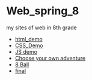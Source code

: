 # Web_spring_8
my sites of web in 8th grade

<ul>
  <li><a href="html_demo">html_demo</a></li>
  <li><a href="css_demo">CSS_Demo</a></li>
  <li><a href="js_demo">JS demo</a></li>
  <li><a href="choose_your_own_adventure">Choose your own adventure</a></li>
  <li><a href="magic_8_ball">8 Ball</a></li>
  <li><a href="final">final</a></li>
</ul>
